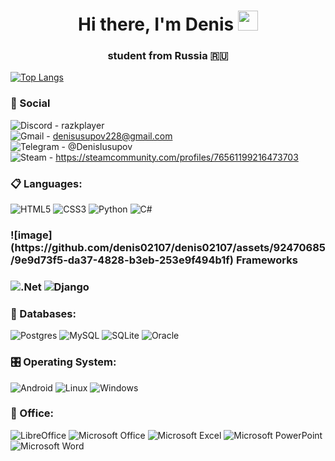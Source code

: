 <h1 align="center">Hi there, I'm Denis
<img src="https://github.com/blackcater/blackcater/raw/main/images/Hi.gif" height="32"/></h1>
<h3 align="center">student from Russia 🇷🇺</h3>

[![Top Langs](https://github-readme-stats.vercel.app/api/top-langs/?username=denis02107&layout=compact&theme=dark)](https://github.com/anuraghazra/github-readme-stats)

<h3>💬 Social</h3>

![Discord](https://img.shields.io/badge/Discord-%235865F2.svg?style=for-the-badge&logo=discord&logoColor=white) - razkplayer<br>
![Gmail](https://img.shields.io/badge/Gmail-D14836?style=for-the-badge&logo=gmail&logoColor=white) - denisusupov228@gmail.com<br>
![Telegram](https://img.shields.io/badge/Telegram-2CA5E0?style=for-the-badge&logo=telegram&logoColor=white) - @DenisIusupov<br>
![Steam](https://img.shields.io/badge/steam-%23000000.svg?style=for-the-badge&logo=steam&logoColor=white) - https://steamcommunity.com/profiles/76561199216473703

<h3>📋 Languages:</h3>

![HTML5](https://img.shields.io/badge/-HTML5-E34F26?style=for-the-badge&logo=html5&logoColor=white)
![CSS3](https://img.shields.io/badge/-CSS3-1572B6?style=for-the-badge&logo=css3&logoColor=white)
![Python](https://img.shields.io/badge/-Python-3670A0?style=for-the-badge&logo=python&logoColor=ffdd54)
![C#](https://img.shields.io/badge/c%23-%23239120.svg?style=for-the-badge&logo=c-sharp&logoColor=white)

<h3>![image](https://github.com/denis02107/denis02107/assets/92470685/9e9d73f5-da37-4828-b3eb-253e9f494b1f)
 Frameworks<h3>

![.Net](https://img.shields.io/badge/.NET-5C2D91?style=for-the-badge&logo=.net&logoColor=white)
![Django](https://img.shields.io/badge/django-%23092E20.svg?style=for-the-badge&logo=django&logoColor=white)

  
<h3>💾 Databases:</h3>

![Postgres](https://img.shields.io/badge/-PostgreSQL-316192?style=for-the-badge&logo=postgresql&logoColor=white)
![MySQL](https://img.shields.io/badge/-MySQL-00f?style=for-the-badge&logo=mysql&logoColor=white)
![SQLite](https://img.shields.io/badge/-SQLite-07405e?style=for-the-badge&logo=sqlite&logoColor=white)
![Oracle](https://img.shields.io/badge/Oracle-F80000?style=for-the-badge&logo=oracle&logoColor=white)

<h3>🎛️ Operating System:</h3>

![Android](https://img.shields.io/badge/Android-3DDC84?style=for-the-badge&logo=android&logoColor=white)
![Linux](https://img.shields.io/badge/Linux-FCC624?style=for-the-badge&logo=linux&logoColor=black)
![Windows](https://img.shields.io/badge/Windows-0078D6?style=for-the-badge&logo=windows&logoColor=white)

<h3>🏢 Office:</h3>

![LibreOffice](https://img.shields.io/badge/LibreOffice-%2318A303?style=for-the-badge&logo=LibreOffice&logoColor=white)
![Microsoft Office](https://img.shields.io/badge/Microsoft_Office-D83B01?style=for-the-badge&logo=microsoft-office&logoColor=white)
![Microsoft Excel](https://img.shields.io/badge/Microsoft_Excel-217346?style=for-the-badge&logo=microsoft-excel&logoColor=white)
![Microsoft PowerPoint](https://img.shields.io/badge/Microsoft_PowerPoint-B7472A?style=for-the-badge&logo=microsoft-powerpoint&logoColor=white)
![Microsoft Word](https://img.shields.io/badge/Microsoft_Word-2B579A?style=for-the-badge&logo=microsoft-word&logoColor=white)

